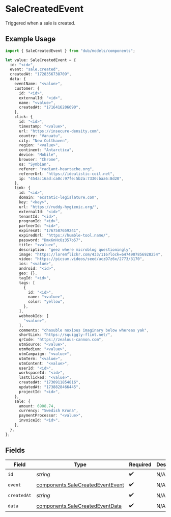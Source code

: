 # SaleCreatedEvent

Triggered when a sale is created.

## Example Usage

```typescript
import { SaleCreatedEvent } from "dub/models/components";

let value: SaleCreatedEvent = {
  id: "<id>",
  event: "sale.created",
  createdAt: "1728356738709",
  data: {
    eventName: "<value>",
    customer: {
      id: "<id>",
      externalId: "<id>",
      name: "<value>",
      createdAt: "1716416206690",
    },
    click: {
      id: "<id>",
      timestamp: "<value>",
      url: "https://insecure-density.com",
      country: "Vanuatu",
      city: "New Colthaven",
      region: "<value>",
      continent: "Antarctica",
      device: "Mobile",
      browser: "Chrome",
      os: "Symbian",
      referer: "radiant-heartache.org",
      refererUrl: "https://idealistic-coil.net",
      ip: "454a:16ad:ca0c:97fe:5b2a:7330:baa6:8d20",
    },
    link: {
      id: "<id>",
      domain: "ecstatic-legislature.com",
      key: "<key>",
      url: "https://ruddy-hygienic.org/",
      externalId: "<id>",
      tenantId: "<id>",
      programId: "<id>",
      partnerId: "<id>",
      expiresAt: "1767587659241",
      expiredUrl: "https://humble-tool.name/",
      password: "Dmx6nHcOz357b57",
      title: "<value>",
      description: "geez where microblog questioningly",
      image: "https://loremflickr.com/433/116?lock=6474907856928254",
      video: "https://picsum.videos/seed/uczD7z6x/2773/3170",
      ios: "<value>",
      android: "<id>",
      geo: {},
      tagId: "<id>",
      tags: [
        {
          id: "<id>",
          name: "<value>",
          color: "yellow",
        },
      ],
      webhookIds: [
        "<value>",
      ],
      comments: "chasuble noxious imaginary below whereas yak",
      shortLink: "https://squiggly-flint.net/",
      qrCode: "https://zealous-cannon.com",
      utmSource: "<value>",
      utmMedium: "<value>",
      utmCampaign: "<value>",
      utmTerm: "<value>",
      utmContent: "<value>",
      userId: "<id>",
      workspaceId: "<id>",
      lastClicked: "<value>",
      createdAt: "1730911854816",
      updatedAt: "1738828466445",
      projectId: "<id>",
    },
    sale: {
      amount: 6908.74,
      currency: "Swedish Krona",
      paymentProcessor: "<value>",
      invoiceId: "<id>",
    },
  },
};
```

## Fields

| Field                                                                                | Type                                                                                 | Required                                                                             | Description                                                                          |
| ------------------------------------------------------------------------------------ | ------------------------------------------------------------------------------------ | ------------------------------------------------------------------------------------ | ------------------------------------------------------------------------------------ |
| `id`                                                                                 | *string*                                                                             | :heavy_check_mark:                                                                   | N/A                                                                                  |
| `event`                                                                              | [components.SaleCreatedEventEvent](../../models/components/salecreatedeventevent.md) | :heavy_check_mark:                                                                   | N/A                                                                                  |
| `createdAt`                                                                          | *string*                                                                             | :heavy_check_mark:                                                                   | N/A                                                                                  |
| `data`                                                                               | [components.SaleCreatedEventData](../../models/components/salecreatedeventdata.md)   | :heavy_check_mark:                                                                   | N/A                                                                                  |